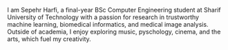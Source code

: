 I am Sepehr Harfi, a final-year BSc Computer Engineering student at Sharif University of Technology with a passion for research in trustworthy machine learning, biomedical informatics, and medical image analysis. Outside of academia, I enjoy exploring music, pyschology, cinema, and the arts, which fuel my creativity.
